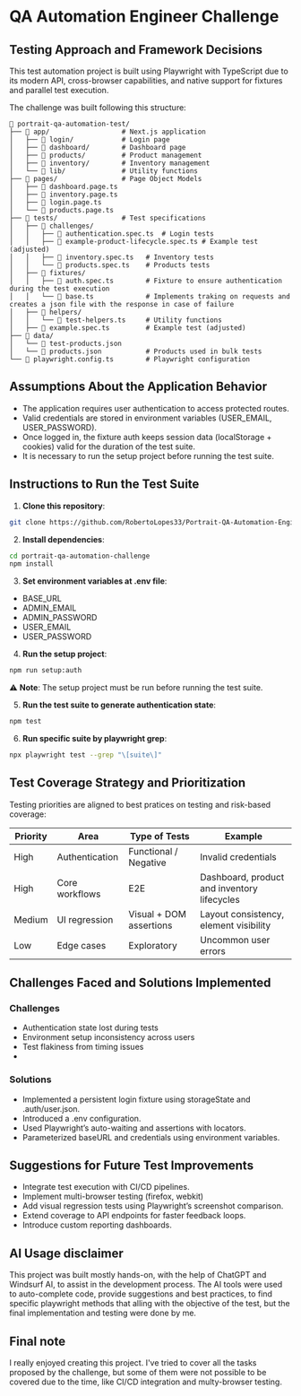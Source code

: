 # QA Automation Engineer Challenge

## Testing Approach and Framework Decisions

This test automation project is built using Playwright with TypeScript due to its modern API, cross-browser capabilities, and native support for fixtures and parallel test execution.

The challenge was built following this structure:

```
📁 portrait-qa-automation-test/
├── 📁 app/                  # Next.js application
│   ├── 📁 login/            # Login page
│   ├── 📁 dashboard/        # Dashboard page
│   ├── 📁 products/         # Product management
│   ├── 📁 inventory/        # Inventory management
│   └── 📁 lib/              # Utility functions
├── 📁 pages/                # Page Object Models
│   ├── 📄 dashboard.page.ts    
│   ├── 📄 inventory.page.ts
│   ├── 📄 login.page.ts
│   └── 📄 products.page.ts
├── 📁 tests/                # Test specifications
│   ├── 📁 challenges/      
│   │   ├── 📄 authentication.spec.ts  # Login tests
│   │   ├── 📄 example-product-lifecycle.spec.ts # Example test (adjusted)
│   │   ├── 📄 inventory.spec.ts   # Inventory tests
│   │   └── 📄 products.spec.ts    # Products tests
│   ├── 📁 fixtures/
│   │   ├── 📄 auth.spec.ts        # Fixture to ensure authentication during the test execution
│   │   └── 📄 base.ts             # Implements traking on requests and creates a json file with the response in case of failure
│   ├── 📁 helpers/
│   │   └── 📄 test-helpers.ts     # Utility functions
│   ├── 📄 example.spec.ts         # Example test (adjusted)
├── 📁 data/
│   └── 📄 test-products.json
│   └── 📄 products.json           # Products used in bulk tests
└── 📄 playwright.config.ts        # Playwright configuration
```

## Assumptions About the Application Behavior

- The application requires user authentication to access protected routes.
- Valid credentials are stored in environment variables (USER_EMAIL, USER_PASSWORD).
- Once logged in, the fixture auth keeps session data (localStorage + cookies) valid for the duration of the test suite.
- It is necessary to run the setup project before running the test suite.

## Instructions to Run the Test Suite

1. **Clone this repository**:
```bash
git clone https://github.com/RobertoLopes33/Portrait-QA-Automation-Engineer-Challenge.git
```

2. **Install dependencies**:
```bash
cd portrait-qa-automation-challenge
npm install
```

3. **Set environment variables at .env file**:
- BASE_URL
- ADMIN_EMAIL
- ADMIN_PASSWORD
- USER_EMAIL
- USER_PASSWORD

4. **Run the setup project**:
```bash
npm run setup:auth
```

⚠️ **Note**: The setup project must be run before running the test suite.

5. **Run the test suite to generate authentication state**:
```bash
npm test
```

6. **Run specific suite by playwright grep**:
```bash
npx playwright test --grep "\[suite\]"
```

## Test Coverage Strategy and Prioritization

Testing priorities are aligned to best pratices on testing and risk-based coverage:

| Priority | Area            | Type of Tests           | Example                                          |
| -------- | --------------- | ----------------------- | ------------------------------------------------ |
| High     | Authentication  | Functional / Negative   | Invalid credentials                              |
| High     | Core workflows  | E2E                     | Dashboard, product and inventory lifecycles      |
| Medium   | UI regression   | Visual + DOM assertions | Layout consistency, element visibility           |
| Low      | Edge cases      | Exploratory             | Uncommon user errors                             |

## Challenges Faced and Solutions Implemented

### Challenges

- Authentication state lost during tests
- Environment setup inconsistency across users
- Test flakiness from timing issues
-

### Solutions

- Implemented a persistent login fixture using storageState and .auth/user.json.
- Introduced a .env configuration.
- Used Playwright’s auto-waiting and assertions with locators.
- Parameterized baseURL and credentials using environment variables.

## Suggestions for Future Test Improvements

- Integrate test execution with CI/CD pipelines.
- Implement multi-browser testing (firefox, webkit)
- Add visual regression tests using Playwright’s screenshot comparison.
- Extend coverage to API endpoints for faster feedback loops.
- Introduce custom reporting dashboards.

## AI Usage disclaimer

This project was built mostly hands-on, with the help of ChatGPT and Windsurf AI, to assist in the development process. The AI tools were used to auto-complete code, provide suggestions and best practices, to find specific playwright methods that alling with the objective of the test, but the final implementation and testing were done by me.

## Final note

I really enjoyed creating this project. I've tried to cover all the tasks proposed by the challenge, but some of them were not possible to be covered due to the time, like CI/CD integration and multy-browser testing. 